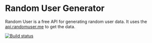 # Random User Generator

Random User is a free API for generating random user data. It uses the [api.randomuser.me](http://api.randomuser.me) to get the data.

[![Build status](https://ci.appveyor.com/api/projects/status/github/ralbu/randomuser?svg=true)](https://ci.appveyor.com/api/projects/status/github/ralbu/randomuser)
